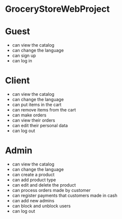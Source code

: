 # GroceryStoreWebProject

# Guest
+ can view the catalog
+ can change the language
+ can sign up
+ can log in

# Client
+ can view the catalog
+ can change the language
+ can put items in the cart
+ can remove items from the cart
+ can make orders
+ can view their orders
+ can edit their personal data
+ can log out

# Admin
+ can view the catalog
+ can change the language
+ can create a product 
+ can add product type
+ can edit and delete the product
+ can process orders made by customer
+ can register payments that customers made in cash
+ can add new admins
+ can block and unblock users
+ can log out

